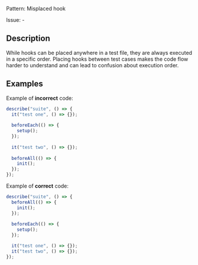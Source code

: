 Pattern: Misplaced hook

Issue: -

## Description

While hooks can be placed anywhere in a test file, they are always executed in a specific order. Placing hooks between test cases makes the code flow harder to understand and can lead to confusion about execution order.

## Examples

Example of **incorrect** code:
```javascript
describe("suite", () => {
  it("test one", () => {});
  
  beforeEach(() => {
    setup();
  });
  
  it("test two", () => {});
  
  beforeAll(() => {
    init();
  });
});
```

Example of **correct** code:
```javascript
describe("suite", () => {
  beforeAll(() => {
    init();
  });
  
  beforeEach(() => {
    setup();
  });

  it("test one", () => {});
  it("test two", () => {});
});
```